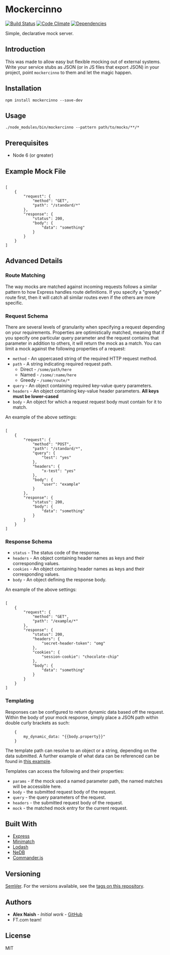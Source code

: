 # Mockercinno

[![Build Status](https://travis-ci.org/alexnaish/mockercinno.svg?branch=master)](https://travis-ci.org/alexnaish/mockercinno)
[![Code Climate](https://codeclimate.com/github/alexnaish/mockercinno/badges/gpa.svg)](https://codeclimate.com/github/alexnaish/mmockercinno)
[![Dependencies](https://david-dm.org/alexnaish/mockercinno.svg)](https://david-dm.org/alexnaish/mockercinno)

Simple, declarative mock server.

## Introduction

This was made to allow easy but flexible mocking out of external systems. Write your service stubs as JSON (or in JS files that export JSON) in your project, point `mockercinno` to them and let the magic happen.

## Installation

`npm install mockercinno --save-dev`

## Usage

`./node_modules/bin/mockercinno --pattern path/to/mocks/**/*`

## Prerequisites

*  Node 6 (or greater)

## Example Mock File

```

[
	{
		"request": {
			"method": "GET",
			"path": "/standard/*"
		},
		"response": {
			"status": 200,
			"body": {
				"data": "something"
			}
		}
	}
]

```

## Advanced Details

### Route Matching

The way mocks are matched against incoming requests follows a similar pattern to how Express handles route definitions.
If you specify a "greedy" route first, then it will catch all similar routes even if the others are more specific.

### Request Schema

There are several levels of granularity when specifying a request depending on your requirements.
Properties are optimistically matched, meaning that if you specify one particular query parameter and the request contains that parameter in addition to others, it will return the mock as a match.
You can limit a mock against the following properties of a request:

*  `method` - An uppercased string of the required HTTP request method.
*  `path` - A string indicating required request path.
    *  Direct - `/some/path/here`
    *  Named - `/some/:name/here`
    *  Greedy - `/some/route/*`
*  `query` - An object containing required key-value query parameters.
*  `headers` - An object containing key-value header parameters. **All keys must be lower-cased**
*  `body` - An object for which a request request body must contain for it to match.

An example of the above settings:

```

[
	{
		"request": {
			"method": "POST",
			"path": "/standard/*",
			"query": {
				"test": "yes"
			},
			"headers": {
				"x-test": "yes"
			},
			"body": {
				"user": "example"
			}
		},
		"response": {
			"status": 200,
			"body": {
				"data": "something"
			}
		}
	}
]

```

### Response Schema

*  `status` - The status code of the response.
*  `headers` - An object containing header names as keys and their corresponding values.
*  `cookies` - An object containing header names as keys and their corresponding values.
*  `body` - An object defining the response body.

An example of the above settings:

```

[
	{
		"request": {
			"method": "GET",
			"path": "/example/*"
		},
		"response": {
			"status": 200,
			"headers": {
				"secret-header-token": "omg"
			},
			"cookies": {
				"session-cookie": "chocolate-chip"
			},
			"body": {
				"data": "something"
			}
		}
	}
]

```

### Templating

Responses can be configured to return dynamic data based off the request. Within the body of your mock response, simply place a JSON path within double curly brackets as such:

```
	{
		my_dynamic_data: "{{body.property}}"
	}
```

The template path can resolve to an object or a string, depending on the data submitted. A further example of what data can be referenced can be found in [this example](examples/named.json).

Templates can access the following and their properties:

* `params` - if the mock used a named parameter path, the named matches will be accessible here.
* `body` - the submitted request body of the request.
* `query` - the query parameters of the request.
* `headers` - the submitted request body of the request.
* `mock` - the matched mock entry for the current request.

## Built With

* [Express](https://github.com/expressjs/express)
* [Minimatch](https://github.com/isaacs/minimatch)
* [Lodash](https://lodash.com/)
* [NeDB](https://github.com/louischatriot/nedb)
* [Commander.js](https://github.com/tj/commander.js)

## Versioning

[SemVer](http://semver.org/). For the versions available, see the [tags on this repository](https://github.com/alexnaish/mockercinno/tags).

## Authors

* **Alex Naish** - *Initial work* - [GitHub](https://github.com/alexnaish)
* FT.com team!

## License

MIT
